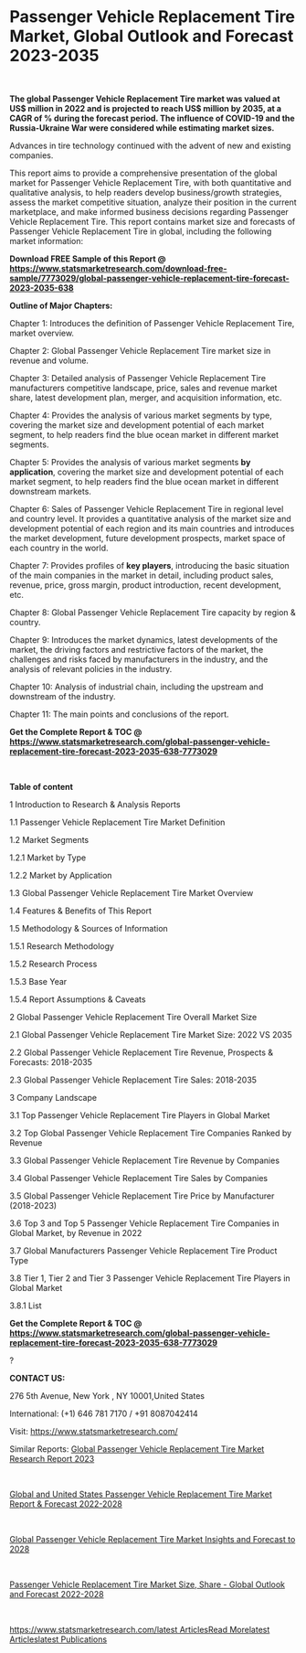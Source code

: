 <h1>Passenger Vehicle Replacement Tire Market, Global Outlook and Forecast 2023-2035</h1><br/><p><strong>The global Passenger Vehicle Replacement Tire market was valued at US$ million in 2022 and is projected to reach US$ million by 2035, at a <strong>CAGR</strong> of % during the forecast period. The influence of COVID-19 and the Russia-Ukraine War were considered while estimating market sizes.</strong></p>
 
 
 
 <p>Advances in tire technology continued with the advent of new and existing companies.</p>
 
 
 
 <p>This report aims to provide a comprehensive presentation of the global market for Passenger Vehicle Replacement Tire, with both quantitative and qualitative analysis, to help readers develop business/growth strategies, assess the market competitive situation, analyze their position in the current marketplace, and make informed business decisions regarding Passenger Vehicle Replacement Tire. This report contains market size and forecasts of Passenger Vehicle Replacement Tire in global, including the following market information:</p>
 
 
 
 <p><strong>Download FREE Sample of this Report @ <a href="https://www.statsmarketresearch.com/download-free-sample/7773029/global-passenger-vehicle-replacement-tire-forecast-2023-2035-638">https://www.statsmarketresearch.com/download-free-sample/7773029/global-passenger-vehicle-replacement-tire-forecast-2023-2035-638</a></strong></p>
 
 
 
 <p><strong>Outline of Major Chapters:</strong></p>
 
 
 
 <p>Chapter 1: Introduces the definition of Passenger Vehicle Replacement Tire, market overview.</p>
 
 
 
 <p>Chapter 2: Global Passenger Vehicle Replacement Tire market size in revenue and volume.</p>
 
 
 
 <p>Chapter 3: Detailed analysis of Passenger Vehicle Replacement Tire manufacturers competitive landscape, price, sales and revenue market share, latest development plan, merger, and acquisition information, etc.</p>
 
 
 
 <p>Chapter 4: Provides the analysis of various market segments by type, covering the market size and development potential of each market segment, to help readers find the blue ocean market in different market segments.</p>
 
 
 
 <p>Chapter 5: Provides the analysis of various market segments <strong>by application</strong>, covering the market size and development potential of each market segment, to help readers find the blue ocean market in different downstream markets.</p>
 
 
 
 <p>Chapter 6: Sales of Passenger Vehicle Replacement Tire in regional level and country level. It provides a quantitative analysis of the market size and development potential of each region and its main countries and introduces the market development, future development prospects, market space of each country in the world.</p>
 
 
 
 <p>Chapter 7: Provides profiles of <strong>key players</strong>, introducing the basic situation of the main companies in the market in detail, including product sales, revenue, price, gross margin, product introduction, recent development, etc.</p>
 
 
 
 <p>Chapter 8: Global Passenger Vehicle Replacement Tire capacity by region & country.</p>
 
 
 
 <p>Chapter 9: Introduces the market dynamics, latest developments of the market, the driving factors and restrictive factors of the market, the challenges and risks faced by manufacturers in the industry, and the analysis of relevant policies in the industry.</p>
 
 
 
 <p>Chapter 10: Analysis of industrial chain, including the upstream and downstream of the industry.</p>
 
 
 
 <p>Chapter 11: The main points and conclusions of the report.</p>
 
 
 
 <div><b>Get the Complete Report & TOC @ <a href="https://www.statsmarketresearch.com/global-passenger-vehicle-replacement-tire-forecast-2023-2035-638-7773029">https://www.statsmarketresearch.com/global-passenger-vehicle-replacement-tire-forecast-2023-2035-638-7773029</a></b></div>
 
 
 
 <p><br />
 
 <b>Table of content</b></p>
 
 
 
 <p>1 Introduction to Research & Analysis Reports<br />
 
 1.1 Passenger Vehicle Replacement Tire Market Definition<br />
 
 1.2 Market Segments<br />
 
 1.2.1 Market by Type<br />
 
 1.2.2 Market by Application<br />
 
 1.3 Global Passenger Vehicle Replacement Tire Market Overview<br />
 
 1.4 Features & Benefits of This Report<br />
 
 1.5 Methodology & Sources of Information<br />
 
 1.5.1 Research Methodology<br />
 
 1.5.2 Research Process<br />
 
 1.5.3 Base Year<br />
 
 1.5.4 Report Assumptions & Caveats<br />
 
 2 Global Passenger Vehicle Replacement Tire Overall Market Size<br />
 
 2.1 Global Passenger Vehicle Replacement Tire Market Size: 2022 VS 2035<br />
 
 2.2 Global Passenger Vehicle Replacement Tire Revenue, Prospects & Forecasts: 2018-2035<br />
 
 2.3 Global Passenger Vehicle Replacement Tire Sales: 2018-2035<br />
 
 3 Company Landscape<br />
 
 3.1 Top Passenger Vehicle Replacement Tire Players in Global Market<br />
 
 3.2 Top Global Passenger Vehicle Replacement Tire Companies Ranked by Revenue<br />
 
 3.3 Global Passenger Vehicle Replacement Tire Revenue by Companies<br />
 
 3.4 Global Passenger Vehicle Replacement Tire Sales by Companies<br />
 
 3.5 Global Passenger Vehicle Replacement Tire Price by Manufacturer (2018-2023)<br />
 
 3.6 Top 3 and Top 5 Passenger Vehicle Replacement Tire Companies in Global Market, by Revenue in 2022<br />
 
 3.7 Global Manufacturers Passenger Vehicle Replacement Tire Product Type<br />
 
 3.8 Tier 1, Tier 2 and Tier 3 Passenger Vehicle Replacement Tire Players in Global Market<br />
 
 3.8.1 List</p>
 
 
 
 <div><b>Get the Complete Report & TOC @ <a href="https://www.statsmarketresearch.com/global-passenger-vehicle-replacement-tire-forecast-2023-2035-638-7773029">https://www.statsmarketresearch.com/global-passenger-vehicle-replacement-tire-forecast-2023-2035-638-7773029</a></b></div>
 
 
 
 <p>? </p>
 
 
 
 <p><b>CONTACT US:</b><br />
 
 276 5th Avenue, New York , NY 10001,United States<br />
 
 International: (+1) 646 781 7170 / +91 8087042414<br />
 
 Visit: <a href="https://www.statsmarketresearch.com/">https://www.statsmarketresearch.com/</a><br />
 
 Similar Reports: <a href="https://www.statsmarketresearch.com/global-passenger-vehicle-replacement-tire-forecast-2023-2035-638-7773029">Global Passenger Vehicle Replacement Tire Market Research Report 2023</a><br />
 
 <br />
 
 <a href="https://www.statsmarketresearch.com/global-passenger-vehicle-replacement-tire-forecast-2023-2035-638-7773029">Global and United States Passenger Vehicle Replacement Tire Market Report & Forecast 2022-2028</a><br />
 
 <br />
 
 <a href="https://www.statsmarketresearch.com/global-passenger-vehicle-replacement-tire-forecast-2023-2035-638-7773029">Global Passenger Vehicle Replacement Tire Market Insights and Forecast to 2028</a><br />
 
 <br />
 
 <a href="https://www.statsmarketresearch.com/global-passenger-vehicle-replacement-tire-forecast-2023-2035-638-7773029">Passenger Vehicle Replacement Tire Market Size, Share - Global Outlook and Forecast 2022-2028</a><br />
 
 <br />
 
 <a href="https://gyeongbokgung.com">https://www.statsmarketresearch.com/</a><a href="https://hallyeomaritime.com">latest Articles</a><a href="https://jingwansa.com">Read More</a><a href="https://nguoiviet.jp/">latest Articles</a><a href="https://www.intelmarketresearch.com/">latest Publications</a></p>